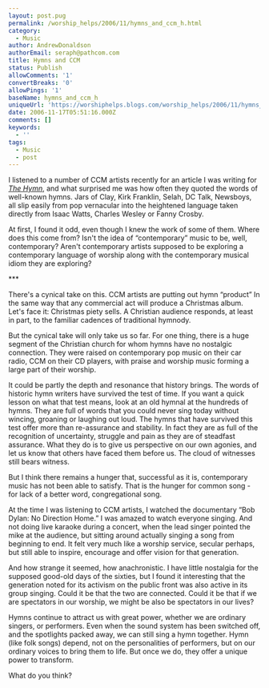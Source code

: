 ```yaml
---
layout: post.pug
permalink: /worship_helps/2006/11/hymns_and_ccm_h.html 
category:
  - Music
author: AndrewDonaldson
authorEmail: seraph@pathcom.com
title: Hymns and CCM
status: Publish
allowComments: '1'
convertBreaks: '0'
allowPings: '1'
baseName: hymns_and_ccm_h
uniqueUrl: 'https://worshiphelps.blogs.com/worship_helps/2006/11/hymns_and_ccm_h.html '
date: 2006-11-17T05:51:16.000Z
comments: []
keywords:
  - ''
tags:
  - Music
  - post
---
```

I listened to a number of CCM artists recently for an article I was writing for _[The Hymn](www.hymnsociety.org)_, and what surprised me was how often they quoted the words of well-known hymns. Jars of Clay, Kirk Franklin, Selah, DC Talk, Newsboys, all slip easily from pop vernacular into the heightened language taken directly from Isaac Watts, Charles Wesley or Fanny Crosby.

At first, I found it odd, even though I knew the work of some of them. Where does this come from? Isn't the idea of “contemporary” music to be, well, contemporary? Aren't contemporary artists supposed to be exploring a contemporary language of worship along with the contemporary musical idiom they are exploring?

\*\*\*

There's a cynical take on this. CCM artists are putting out hymn “product” In the same way that any commercial act will produce a Christmas album. Let's face it: Christmas piety sells. A Christian audience responds, at least in part, to the familiar cadences of traditional hymnody.

But the cynical take will only take us so far. For one thing, there is a huge segment of the Christian church for whom hymns have no nostalgic connection. They were raised on contemporary pop music on their car radio, CCM on their CD players, with praise and worship music forming a large part of their worship.

It could be partly the depth and resonance that history brings. The words of historic hymn writers have survived the test of time. If you want a quick lesson on what that test means, look at an old hymnal at the hundreds of hymns. They are full of words that you could never sing today without wincing, groaning or laughing out loud. The hymns that have survived this test offer more than re-assurance and stability. In fact they are as full of the recognition of uncertainty, struggle and pain as they are of steadfast assurance. What they do is to give us perspective on our own agonies, and let us know that others have faced them before us. The cloud of witnesses still bears witness.

But I think there remains a hunger that, successful as it is, contemporary music has not been able to satisfy. That is the hunger for common song - for lack of a better word, congregational song.

At the time I was listening to CCM artists, I watched the documentary “Bob Dylan: No Direction Home.” I was amazed to watch everyone singing. And not doing live karaoke during a concert, when the lead singer pointed the mike at the audience, but sitting around actually singing a song from beginning to end. It felt very much like a worship service, secular perhaps, but still able to inspire, encourage and offer vision for that generation.

And how strange it seemed, how anachronistic. I have little nostalgia for the supposed good-old days of the sixties, but I found it interesting that the generation noted for its activism on the public front was also active in its group singing. Could it be that the two are connected. Could it be that if we are spectators in our worship, we might be also be spectators in our lives?

Hymns continue to attract us with great power, whether we are ordinary singers, or performers. Even when the sound system has been switched off, and the spotlights packed away, we can still sing a hymn together. Hymn (like folk songs) depend, not on the personalities of performers, but on our ordinary voices to bring them to life. But once we do, they offer a unique power to transform.

What do you think?